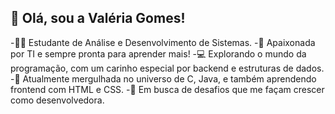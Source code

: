 ##  👋 Olá, sou a Valéria Gomes!


-👩‍💻 Estudante de Análise e Desenvolvimento de Sistemas.
-🎯 Apaixonada por TI e sempre pronta para aprender mais!
-💻 Explorando o mundo da programação, com um carinho especial por backend e estruturas de dados.
-🌱 Atualmente mergulhada no universo de C, Java, e também aprendendo frontend com HTML e CSS.
-🚀 Em busca de desafios que me façam crescer como desenvolvedora.


